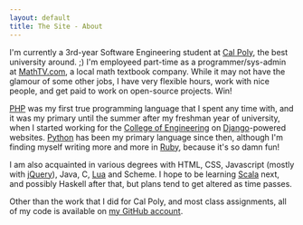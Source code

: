 ```yaml
---
layout: default
title: The Site - About
---
```


I'm currently a 3rd-year Software Engineering student at [Cal Poly], the best
university around. ;) I'm employeed part-time as a programmer/sys-admin at
[MathTV.com], a local math textbook company. While it may not have the glamour
of some other jobs, I have very flexible hours, work with nice people, and get
paid to work on open-source projects.  Win!

[PHP] was my first true programming language that I spent any time with, and it
was my primary until the summer after my freshman year of university, when I
started working for the [College of Engineering] on [Django]-powered websites.
[Python] has been my primary language since then, although I'm finding myself
writing more and more in [Ruby], because it's so damn fun!

I am also acquainted in various degrees with HTML, CSS, Javascript (mostly with
[jQuery]), Java, C, [Lua] and Scheme. I hope to be learning [Scala] next, and
possibly Haskell after that, but plans tend to get altered as time passes.

Other than the work that I did for Cal Poly, and most class assignments, all of
my code is available on [my GitHub account].


[Cal Poly]: http://calpoly.edu/
[MathTV.com]: http://mathtv.com/

[PHP]: http://php.net/
[College of Engineering]: http://ceng.calpoly.edu/
[Django]: http://www.djangoproject.com/
[Python]: http://python.org/
[Ruby]: http://www.ruby-lang.org/

[jQuery]: http://jquery.com/
[Lua]: http://www.lua.org/
[Scala]: http://www.scala-lang.org/

[my GitHub account]: http://github.com/xiongchiamiov/
